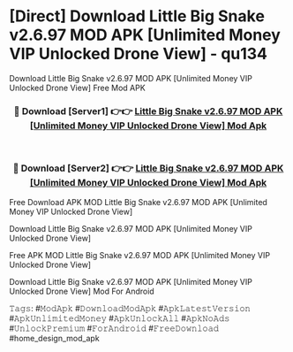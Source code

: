 # [Direct] Download Little Big Snake v2.6.97 MOD APK [Unlimited Money VIP Unlocked Drone View] - qu134
Download Little Big Snake v2.6.97 MOD APK [Unlimited Money VIP Unlocked Drone View] Free Mod APK

<div align="center">
<h3>🔴 Download [Server1] 👉👉 <a href="https://apk-comot.site?title=Little_Big_Snake_v2.6.97_MOD_APK_[Unlimited_Money_VIP_Unlocked_Drone_View]">Little Big Snake v2.6.97 MOD APK [Unlimited Money VIP Unlocked Drone View] Mod Apk</a></h3><br>

<h3>🔴 Download [Server2] 👉👉 <a href="https://apk-comot.site?title=Little_Big_Snake_v2.6.97_MOD_APK_[Unlimited_Money_VIP_Unlocked_Drone_View]">Little Big Snake v2.6.97 MOD APK [Unlimited Money VIP Unlocked Drone View] Mod Apk</a></h3>
</div>


Free Download APK MOD Little Big Snake v2.6.97 MOD APK [Unlimited Money VIP Unlocked Drone View]

Download Little Big Snake v2.6.97 MOD APK [Unlimited Money VIP Unlocked Drone View] 

Free APK MOD Little Big Snake v2.6.97 MOD APK [Unlimited Money VIP Unlocked Drone View] 

Download Little Big Snake v2.6.97 MOD APK [Unlimited Money VIP Unlocked Drone View] Mod For Android

𝚃𝚊𝚐𝚜: #𝙼𝚘𝚍𝙰𝚙𝚔 #𝙳𝚘𝚠𝚗𝚕𝚘𝚊𝚍𝙼𝚘𝚍𝙰𝚙𝚔 #𝙰𝚙𝚔𝙻𝚊𝚝𝚎𝚜𝚝𝚅𝚎𝚛𝚜𝚒𝚘𝚗 #𝙰𝚙𝚔𝚄𝚗𝚕𝚒𝚖𝚒𝚝𝚎𝚍𝙼𝚘𝚗𝚎𝚢 #𝙰𝚙𝚔𝚄𝚗𝚕𝚘𝚌𝚔𝙰𝚕𝚕 #𝙰𝚙𝚔𝙽𝚘𝙰𝚍𝚜 #𝚄𝚗𝚕𝚘𝚌𝚔𝙿𝚛𝚎𝚖𝚒𝚞𝚖 #𝙵𝚘𝚛𝙰𝚗𝚍𝚛𝚘𝚒𝚍 #𝙵𝚛𝚎𝚎𝙳𝚘𝚠𝚗𝚕𝚘𝚊𝚍 #home_design_mod_apk